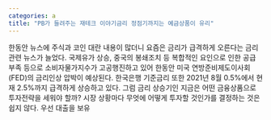 ```yaml
---
categories: a
title: "PB가 들려주는 재테크 이야기금리 정점기까지는 예금상품이 유리"
---
```

한동안 뉴스에 주식과 코인 대란 내용이 많더니 요즘은 금리가 급격하게 오른다는 금리 관련 뉴스가 늘었다. 국제유가 상승, 중국의 봉쇄조치 등 복합적인 요인으로 인한 공급 부족 등으로 소비자물가지수가 고공행진하고 있어 한동안 미국 연방준비제도이사회(FED)의 금리인상 압박이 예상된다. 한국은행 기준금리 또한 2021년 8월 0.5%에서 현재 2.5%까지 급격하게 상승하고 있다. 그럼 금리 상승기인 지금은 어떤 금융상품으로 투자전략을 세워야 할까? 시장 상황마다 무엇에 어떻게 투자할 것인가를 결정하는 것은 쉽지 않다. 우선 대출을 보유